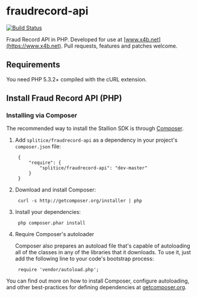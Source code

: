 # fraudrecord-api
[![Build Status](https://travis-ci.org/splitice/fraudrecord-api.svg)](https://travis-ci.org/splitice/fraudrecord-api)

Fraud Record API in PHP. Developed for use at [www.x4b.net](https://www.x4b.net). Pull requests, features and patches welcome.

## Requirements
You need PHP 5.3.2+ compiled with the cURL extension.

## Install Fraud Record API (PHP)
### Installing via Composer

The recommended way to install the Stallion SDK is through [Composer](http://getcomposer.org).

1. Add ``splitice/fraudrecord-api`` as a dependency in your project's ``composer.json`` file:

        {
            "require": {
                "splitice/fraudrecord-api": "dev-master"
            }
        }

2. Download and install Composer:

        curl -s http://getcomposer.org/installer | php

3. Install your dependencies:

        php composer.phar install

4. Require Composer's autoloader

    Composer also prepares an autoload file that's capable of autoloading all of the classes in any of the libraries that it downloads. To use it, just add the following line to your code's bootstrap process:

        require 'vendor/autoload.php';

You can find out more on how to install Composer, configure autoloading, and other best-practices for defining dependencies at [getcomposer.org](http://getcomposer.org).


